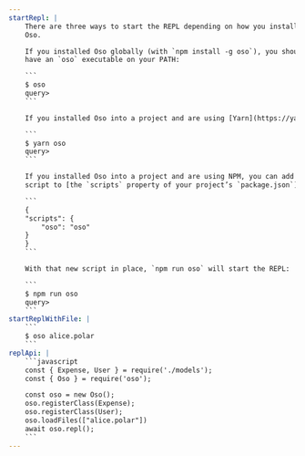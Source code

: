```yaml
---
startRepl: |
    There are three ways to start the REPL depending on how you installed
    Oso.

    If you installed Oso globally (with `npm install -g oso`), you should
    have an `oso` executable on your PATH:

    ```
    $ oso
    query>
    ```

    If you installed Oso into a project and are using [Yarn](https://yarnpkg.com/), you can run `yarn oso` to start the REPL:

    ```
    $ yarn oso
    query>
    ```

    If you installed Oso into a project and are using NPM, you can add a
    script to [the `scripts` property of your project’s `package.json`](https://docs.npmjs.com/files/package.json#scripts):

    ```
    {
    "scripts": {
        "oso": "oso"
    }
    }
    ```

    With that new script in place, `npm run oso` will start the REPL:

    ```
    $ npm run oso
    query>
    ```
startReplWithFile: |
    ```
    $ oso alice.polar
    ```
replApi: |
    ```javascript
    const { Expense, User } = require('./models');
    const { Oso } = require('oso');

    const oso = new Oso();
    oso.registerClass(Expense);
    oso.registerClass(User);
    oso.loadFiles(["alice.polar"])
    await oso.repl();
    ```
---
```

